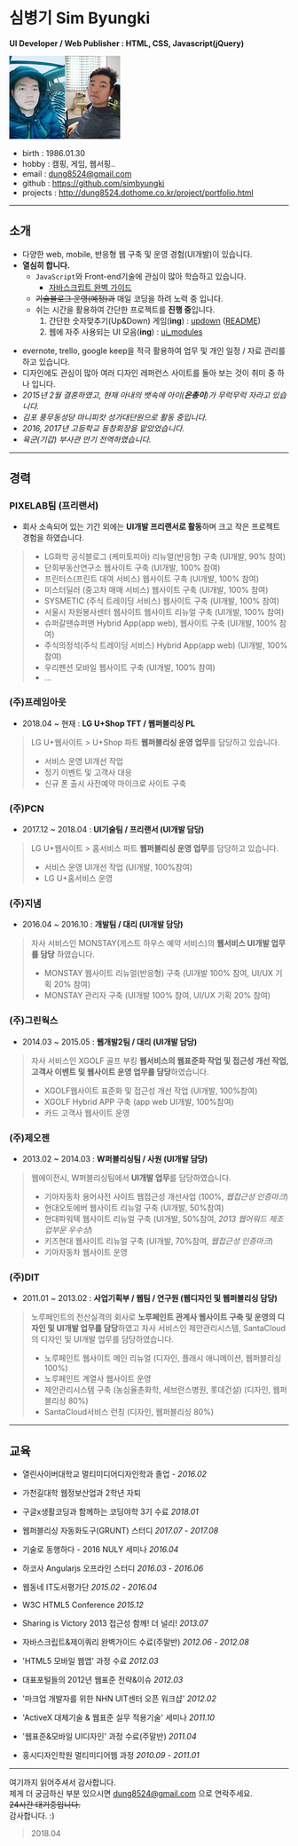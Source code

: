 # 심병기 Sim Byungki
**UI Developer / Web Publisher : HTML, CSS, Javascript(jQuery)**

![심병기](/images/simbyungki_small.jpg)
- birth : 1986.01.30
- hobby : 캠핑, 게임, 웹서핑..
- email : dung8524@gmail.com
- github : https://github.com/simbyungki
- projects : http://dung8524.dothome.co.kr/project/portfolio.html
***

## 소개
- 다양한 web, mobile, 반응형 웹 구축 및 운영 경험(UI개발)이 있습니다.
- **열심히 합니다.**
  - <code>JavaScript</code>와 Front-end기술에 관심이 많아 학습하고 있습니다.
    - <a href="https://github.com/simbyungki/javascript_definitive_guide/">자바스크립트 완벽 가이드</a>
  - ~~기술블로그 운영(예정)과~~ 매일 코딩을 하려 노력 중 입니다.
  - 쉬는 시간을 활용하여 간단한 프로젝트를 **진행 중**입니다.
    1. 간단한 숫자맞추기(Up&amp;Down) 게임(**ing**) : <a href="https://simbyungki.github.io/updown/">updown</a> (<a href="https://github.com/simbyungki/updown">README</a>)
    2. 웹에 자주 사용되는 UI 모음(**ing**) : <a href="https://simbyungki.github.io/ui_modules/">ui_modules</a>
<!-- 3. 최근 당첨번호 추출 및 로또 랜덤번호 제공(**ing**) : <a href="https://simbyungki.github.io/lotto_king/">lotto_king</a> -->
<!--    - 3. keyword : <a href="https://simbyungki.github.io/myhome/dist/index.html">keywords</a>-->
- evernote, trello, google keep을 적극 활용하여 업무 및 개인 일정 / 자료 관리를 하고 있습니다.
- 디자인에도 관심이 많아 여러 디자인 레퍼런스 사이트를 돌아 보는 것이 취미 중 하나 입니다.
- *2015년 2월 결혼하였고, 현재 아내의 뱃속에 아이(**은총이**)가 무럭무럭 자라고 있습니다.*
- *김포 풍무동성당 마니피캇 성가대단원으로 활동 중입니다.*
- *2016, 2017년 고등학교 동창회장을 맡았었습니다.*
- *육군(기갑) 부사관 만기 전역하였습니다.*
***

## 경력
### PIXELAB팀 (프리랜서)
- 회사 소속되어 있는 기간 외에는 **UI개발 프리랜서로 활동**하며 크고 작은 프로젝트 경험을 하였습니다.
> - LG화학 공식블로그 (케미토피아) 리뉴얼(반응형) 구축 (UI개발, 90% 참여)
> - 단희부동산연구소 웹사이트 구축 (UI개발, 100% 참여)
> - 프린터스(프린트 대여 서비스) 웹사이트 구축 (UI개발, 100% 참여)
> - 미스터딜러 (중고차 매매 서비스) 웹사이트 구축 (UI개발, 100% 참여)
> - SYSMETIC (주식 트레이딩 서비스) 웹사이트 구축 (UI개발, 100% 참여)
> - 서울시 자원봉사센터 웹사이트 웹사이트 리뉴얼 구축 (UI개발, 100% 참여)
> - 슈퍼갈땐슈퍼맨 Hybrid App(app web), 웹사이트 구축 (UI개발, 100% 참여)
> - 주식의정석(주식 트레이딩 서비스) Hybrid App(app web) (UI개발, 100% 참여)
> - 우리펜션 모바일 웹사이트 구축 (UI개발, 100% 참여)
> - ...

### (주)프레임아웃
- 2018.04 ~ 현재 : **LG U+Shop TFT / 웹퍼블리싱 PL**
> LG U+웹사이트 > U+Shop 파트 **웹퍼블리싱 운영 업무**를 담당하고 있습니다.
> - 서비스 운영 UI개선 작업
> - 정기 이벤트 및 고객사 대응
> - 신규 폰 출시 사전예약 마이크로 사이트 구축

### (주)PCN
- 2017.12 ~ 2018.04 : **UI기술팀 / 프리랜서 (UI개발 담당)**
> LG U+웹사이트 > 홈서비스 파트 **웹퍼블리싱 운영 업무**를 담당하고 있습니다.
> - 서비스 운영 UI개선 작업 (UI개발, 100%참여)
> - LG U+홈서비스 운영

### (주)지냄
- 2016.04 ~ 2016.10 : **개발팀 / 대리 (UI개발 담당)**
> 자사 서비스인 MONSTAY(게스트 하우스 예약 서비스)의 **웹서비스 UI개발 업무를 담당** 하였습니다.
> - MONSTAY 웹사이트 리뉴얼(반응형) 구축 (UI개발 100% 참여, UI/UX 기획 20% 참여)
> - MONSTAY 관리자 구축 (UI개발 100% 참여, UI/UX 기획 20% 참여)

### (주)그린웍스
- 2014.03 ~ 2015.05 : **웹개발2팀 / 대리 (UI개발 담당)**
> 자사 서비스인 XGOLF 골프 부킹 **웹서비스의 웹표준화 작업 및 접근성 개선 작업, 고객사 이벤트 및 웹사이트 운영 업무를 담당**하였습니다.
> - XGOLF웹사이트 표준화 및 접근성 개선 작업 (UI개발, 100%참여)
> - XGOLF Hybrid APP 구축 (app web UI개발, 100%참여)
> - 카드 고객사 웹사이트 운영

### (주)제오젠
- 2013.02 ~ 2014.03 : **W퍼블리싱팀 / 사원 (UI개발 담당)**
> 웹에이전시, W퍼블리싱팀에서 **UI개발 업무**를 담당하였습니다.
> - 기아자동차 용어사전 사이트 웹접근성 개선사업 (100%, *웹접근성 인증마크*)
> - 현대오토에버 웹사이트 리뉴얼 구축 (UI개발, 50%참여)
> - 현대파워텍 웹사이트 리뉴얼 구축 (UI개발, 50%참여, *2013 웹어워드 제조업부문 우수상*)
> - 키즈현대 웹사이트 리뉴얼 구축 (UI개발, 70%참여, *웹접근성 인증마크*)
> - 기아자동차 웹사이트 운영

### (주)DIT
- 2011.01 ~ 2013.02 : **사업기획부 / 웹팀 / 연구원 (웹디자인 및 웹퍼블리싱 담당)**
> 노루페인트의 전산실격의 회사로 **노루페인트 관계사 웹사이트 구축 및 운영의 디자인 및 UI개발 업무를 담당**하였고 자사 서비스인 제안관리시스템, SantaCloud의 디자인 및 UI개발 업무를 담당하였습니다.
> - 노루페인트 웹사이트 메인 리뉴얼 (디자인, 플래시 애니메이션, 웹퍼블리싱 100%)
> - 노루페인트 계열사 웹사이트 운영
> - 제안관리시스템 구축 (농심율촌화학, 세브란스병원, 롯데건설) (디자인, 웹퍼블리싱 80%)
> - SantaCloud서비스 런칭 (디자인, 웹퍼블리싱 80%)

***

## 교육
- 열린사이버대학교 멀티미디어디자인학과 졸업 - *2016.02*
- 가천길대학 웹정보산업과 2학년 자퇴

- 구글x생활코딩과 함께하는 코딩야학 3기 수료 *2018.01*
- 웹퍼블리싱 자동화도구(GRUNT) 스터디 *2017.07 - 2017.08*
- 기술로 동행하다 - 2016 NULY 세미나 *2016.04*
- 하코사 Angularjs 오프라인 스터디 *2016.03 - 2016.06*
- 웹동네 IT도서평가단 *2015.02 - 2016.04*
- W3C HTML5 Conference *2015.12*
- Sharing is Victory 2013 접근성 함께! 더 널리! *2013.07*
- 자바스크립트&제이쿼리 완벽가이드 수료(주말반) *2012.06 - 2012.08*
- 'HTML5 모바일 웹앱' 과정 수료 *2012.03*
- 대표포털들의 2012년 웹표준 전략&이슈  *2012.03*
- '마크업 개발자를 위한 NHN UIT센터 오픈 워크샵'  *2012.02*
- 'ActiveX 대체기술 & 웹표준 실무 적용기술' 세미나  *2011.10*
- '웹표준&모바일 UI디자인' 과정 수료(주말반)  *2011.04*
- 홍시디자인학원 멀티미디어웹 과정  *2010.09 - 2011.01*

***

여기까지 읽어주셔서 감사합니다.  
제게 더 궁금하신 부분 있으시면 dung8524@gmail.com 으로 연락주세요.  
~~24시간 대기중입니다.~~  
감사합니다. :)  
> 2018.04
